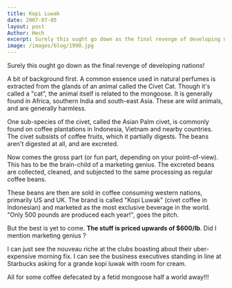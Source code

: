 ```yaml
---
title: Kopi Luwak
date: 2007-07-05
layout: post
Author: Hech
excerpt: Surely this ought go down as the final revenge of developing nations!
image: /images/blog/1990.jpg
---
```


Surely this ought go down as the final revenge of developing nations!


A bit of background first. A common essence used in natural perfumes is extracted from the glands of an animal called the Civet Cat. Though it's called a &quot;cat&quot;, the animal itself is related to the mongoose. It is generally found in Africa, southern India and south-east Asia. These are wild animals, and are generally harmless.


One sub-species of the civet, called the Asian Palm civet, is commonly found on coffee plantations in Indonesia, Vietnam and nearby countries. The civet subsists of coffee fruits, which it partially digests. The beans aren't digested at all, and are excreted.


Now comes the gross part (or fun part, depending on your point-of-view). This has to be the brain-child of a marketing genius. The excreted beans are collected, cleaned, and subjected to the same processing as regular coffee beans.


These beans are then are sold in coffee consuming western nations, primarily US and UK. The brand is called &quot;Kopi Luwak&quot; (civet coffee in Indonesian) and marketed as the most exclusive beverage in the world. &quot;Only 500 pounds are produced each year!&quot;, goes the pitch.


But the best is yet to come. <strong>The stuff is priced upwards of $600/lb</strong>. Did I mention marketing genius ?


I can just see the nouveau riche at the clubs boasting about their uber-expensive morning fix. I can see the business executives standing in line at Starbucks asking for a grande kopi luwak with room for cream.


All for some coffee defecated by a fetid mongoose half a world away!!!



